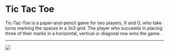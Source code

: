 # Tic Tac Toe

Tic-Tac-Toe is a paper-and-pencil game for two players, X and O, who take turns marking the spaces in a 3x3 grid. The player who succeeds in placing three of their marks in a horizontal, vertical or diagonal row wins the game.

-----
   <img src ="https://upload.wikimedia.org/wikipedia/commons/7/7d/Tic-tac-toe-animated.gif" />
   

   
